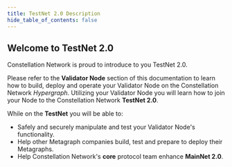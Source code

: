 ```yaml
---
title: TestNet 2.0 Description
hide_table_of_contents: false
---
```


<head>
  <title>Introduction to TestNet 2.0</title>
  <meta
    name="TestNet 2.0 Description"
    content="TestNet 2.0 Description"
  />
</head>

## Welcome to TestNet 2.0

Constellation Network is proud to introduce to you TestNet 2.0.  

Please refer to the **Validator Node** section of this documentation to learn how to build, deploy and operate your
Validator Node on the Constellation Network *Hypergraph*.  Utilizing your Validator Node you will learn how to 
join your Node to the Constellation Network **TestNet 2.0**.  

While on the **TestNet** you will be able to:

- Safely and securely manipulate and test your Validator Node's 
functionality.
- Help other Metagraph companies build, test and prepare to deploy their Metagraphs.
- Help Constellation Network's **core** protocol team enhance **MainNet 2.0**.